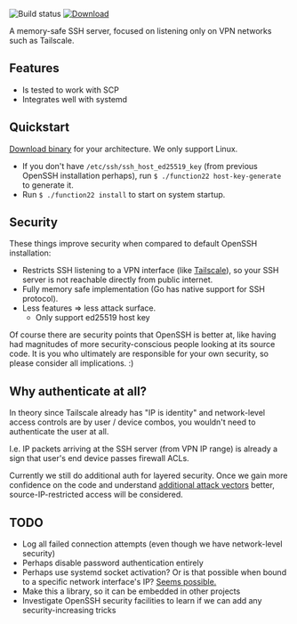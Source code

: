 ![Build status](https://github.com/function61/function22/workflows/Build/badge.svg)
[![Download](https://img.shields.io/github/downloads/function61/function22/total.svg?style=for-the-badge)](https://github.com/function61/function22/releases)

A memory-safe SSH server, focused on listening only on VPN networks such as Tailscale.


Features
--------

- Is tested to work with SCP
- Integrates well with systemd


Quickstart
----------

[Download binary](https://github.com/function61/function22/releases) for your architecture.
We only support Linux.

- If you don't have `/etc/ssh/ssh_host_ed25519_key` (from previous OpenSSH installation perhaps),
  run `$ ./function22 host-key-generate` to generate it.
- Run `$ ./function22 install` to start on system startup.


Security
--------

These things improve security when compared to default OpenSSH installation:

- Restricts SSH listening to a VPN interface (like [Tailscale](https://tailscale.com/)), so your SSH
  server is not reachable directly from public internet.
- Fully memory safe implementation (Go has native support for SSH protocol).
- Less features => less attack surface.
	* Only support ed25519 host key

Of course there are security points that OpenSSH is better at, like having had magnitudes of more
security-conscious people looking at its source code.
It is you who ultimately are responsible for your own security, so please consider all implications. :)


Why authenticate at all?
------------------------

In theory since Tailscale already has "IP is identity" and network-level access controls are by user / device combos,
you wouldn't need to authenticate the user at all.

I.e. IP packets arriving at the SSH server (from VPN IP range) is already a sign that user's end
device passes firewall ACLs.

Currently we still do additional auth for layered security.
Once we gain more confidence on the code and understand
[additional attack vectors](https://github.com/simonw/til/issues/7) better, source-IP-restricted
access will be considered.


TODO
----

- Log all failed connection attempts (even though we have network-level security)
- Perhaps disable password authentication entirely
- Perhaps use systemd socket activation? Or is that possible when bound to a specific network interface's IP?
  [Seems possible.](https://www.freedesktop.org/software/systemd/man/systemd.socket.html#BindToDevice=)
- Make this a library, so it can be embedded in other projects
- Investigate OpenSSH security facilities to learn if we can add any security-increasing tricks
